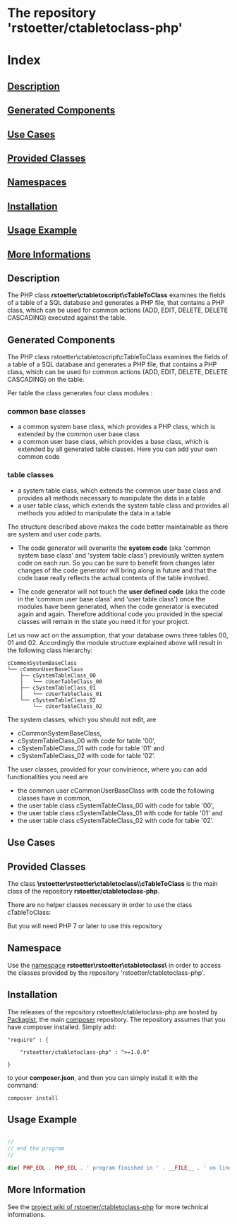 
# The repository 'rstoetter/ctabletoclass-php'

# Index

## [Description](#index_description)
## [Generated Components](#index_components)
## [Use Cases](#index_use_cases)
## [Provided Classes](#index_classes)
## [Namespaces](#index_namespaces)
## [Installation](#index_installation)
## [Usage Example](#index_example)
## [More Informations](#index_informations)

<a name="index_description"></a><h2>Description</h2>

The PHP class **rstoetter\\ctabletoscript\\cTableToClass** examines the fields of a table of a SQL database and generates a PHP file, that contains a PHP class, which can be used for common actions (ADD, EDIT, DELETE, DELETE CASCADING) executed against the table.

<a name="index_components"></a><h2>Generated Components</h2>

The PHP class rstoetter\\ctabletoscript\\cTableToClass examines the fields of a table of a SQL database and generates a PHP file, that contains a PHP class, which can be used for common actions (ADD, EDIT, DELETE, DELETE CASCADING) on the table.

Per table the class generates four class modules :

### common base classes
- a common system base class, which provides a PHP class, which is extended by the common user base class
- a common user base class, which provides a base class, which is extended by all generated table classes. Here you can add your own common code

### table classes
- a system table class, which extends the common user base class and provides all methods necessary to manipulate the data in a table
- a user table class, which extends the system table class and provides all methods you added to manipulate the data in a table

The structure described above makes the code better maintainable as there are system and user code parts. 

- The code generator will overwrite the **system code** (aka 'common system base class' and 'system table class') previously written system code on each run. So you can be sure to benefit from changes later changes of the code generator will bring along in future and that the code base really reflects the actual contents of the table involved.

- The code generator will not touch the **user defined code** (aka the code in the 'common user base class' and 'user table class') once the modules have been generated, when the code generator is executed again and again. Therefore additional code you provided in the special classes will remain in the state you need it for your project.


Let us now act on the assumption, that your database owns three tables 00, 01 and 02. Accordingly the module structure explained above will result in the following class hierarchy:

    cCommonSystemBaseClass
    └── cCommonUserBaseClass
        ├── cSystemTableClass_00
        │   └── cUserTableClass_00
        ├── cSystemTableClass_01
        │   └── cUserTableClass_01
        └── cSystemTableClass_02
            └── cUserTableClass_02

The system classes, which you should not edit, are 

- cCommonSystemBaseClass, 
- cSystemTableClass_00 with code for table '00', 
- cSystemTableClass_01 with code for table '01' and 
- cSystemTableClass_02 with code for table '02'.

The user classes, provided for your convinience, where you can add functionalities you need are 

- the common user cCommonUserBaseClass with code the following classes have in common, 
- the user table class cSystemTableClass_00 with code for table '00', 
- the user table class cSystemTableClass_01 with code for table '01' and 
- the user table class cSystemTableClass_02 with code for table '02'.


<a name="index_use_cases"></a><h2>Use Cases</h2>

<a name="index_classes"></a><h2>Provided Classes</h2>

The class **\rstoetter\rstoetter\\ctabletoclass\\\cTableToClass** is the main class of the repository **rstoetter/ctabletoclass-php**.

There are no helper classes necessary in order to use the class cTableToClass:

But you will need PHP 7 or later to use this repository

<a name="index_namespaces"></a><h2>Namespace</h2>

Use the [namespace](http://php.net/manual/en/language.namespaces.php) **rstoetter\rstoetter\\ctabletoclass\\** in order to access the classes provided by the repository 'rstoetter/ctabletoclass-php'.

<a name="index_installation"></a><h2>Installation</h2>

The releases of the repository rstoetter/ctabletoclass-php are hosted by [Packagist](https://packagist.org), the main [composer](https://getcomposer.org/) repository. The repository assumes that you have composer installed. Simply add:

    "require" : {

        "rstoetter/ctabletoclass-php" : ">=1.0.0"

    }

to your **composer.json**, and then you can simply install it with the command:

    composer install

<a name="index_example"></a><h2>Usage Example</h2>

```php

//
// end the program
//

die( PHP_EOL . PHP_EOL . ' program finished in ' . __FILE__ . ' on line ' . __LINE__  . PHP_EOL );


```


<a name="index_informations"></a><h2>More Information</h2>

See the [project wiki of rstoetter/ctabletoclass-php](https://github.com/rstoetter/ctabletoclass-php/wiki) for more technical informations.

